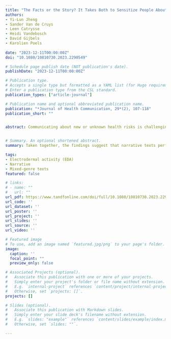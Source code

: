 ```yaml
---
title: "The Facts or the Story? It Takes Both to Sensitize People About Unknown Health Hazards"
authors:
- Yi-Lun Jheng
- Sander Van de Cruys
- Leen Catrysse
- Heidi Vandebosch
- David Gijbels
- Karolien Poels
  
date: "2023-12-11T00:00:00Z"
doi: "10.1080/10810730.2023.2290549"

# Schedule page publish date (NOT publication's date).
publishDate: "2023-12-11T00:00:00Z"

# Publication type.
# Accepts a single type but formatted as a YAML list (for Hugo requirements).
# Enter a publication type from the CSL standard.
publication_types: ["article-journal"]

# Publication name and optional abbreviated publication name.
publication: "*Journal of Health Communication, 29*(2), 107-118"
publication_short: ""


abstract: Communicating about new or unknown health risks is challenging because it requires audiences to engage with and process novel and often complex health information. This study examines how texts can convey awareness and increase knowledge about health risks people are unaware of. The focus is on how text genre (narrative, expository, and mixed-genre) affects relevant emotional (arousal, transportation) and cognitive outcomes (knowledge and risk severity), measured using both online (electrodermal activity) and offline self-report measures. Mixed-effects model analyses revealed that narrative texts exhibit the highest self-reported arousal, transportation, and risk severity. Additionally, transportation mediates the relationship between text genre and risk severity. Ultimately, mixed-genre texts produced significantly higher arousal peaks and confidence ratings on knowledge posttests compared to expository texts. Taken together, the findings suggest that narrative texts perform better at raising awareness, whereas mixed-genre texts seem more effective in learning. The implications for health risk communication are discussed.


# Summary. An optional shortened abstract.
summary: Taken together, the findings suggest that narrative texts perform better at raising awareness, whereas mixed-genre texts seem more effective in learning. The implications for health risk communication are discussed.

tags:
- Electrodermal activity (EDA)
- Narrative
- Mixed-genre texts
featured: false

# links:
# - name: ""
#   url: ""
url_pdf: https://www.tandfonline.com/doi/full/10.1080/10810730.2023.2290549
url_code: ''
url_dataset: ''
url_poster: ''
url_project: ''
url_slides: ''
url_source: ''
url_video: ''

# Featured image
# To use, add an image named `featured.jpg/png` to your page's folder. 
image:
  caption: ''
  focal_point: ""
  preview_only: false

# Associated Projects (optional).
#   Associate this publication with one or more of your projects.
#   Simply enter your project's folder or file name without extension.
#   E.g. `internal-project` references `content/project/internal-project/index.md`.
#   Otherwise, set `projects: []`.
projects: []

# Slides (optional).
#   Associate this publication with Markdown slides.
#   Simply enter your slide deck's filename without extension.
#   E.g. `slides: "example"` references `content/slides/example/index.md`.
#   Otherwise, set `slides: ""`.

---
```

